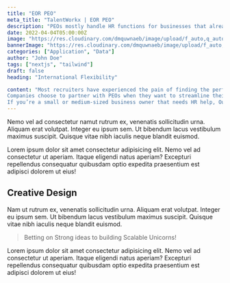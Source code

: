 ```yaml
---
title: "EOR PEO"
meta_title: "TalentWorkx | EOR PEO"
description: "PEOs mostly handle HR functions for businesses that already own entities, while EORs employ workers on behalf of their clients’ companies without requiring them to open an entity."
date: 2022-04-04T05:00:00Z
image: "https://res.cloudinary.com/dmquwnaeb/image/upload/f_auto,q_auto/v1/talentWorkx/p8aysg0nfp9dqozgdfhn"
bannerImage: "https://res.cloudinary.com/dmquwnaeb/image/upload/f_auto,q_auto/v1/talentWorkx/p8aysg0nfp9dqozgdfhn"
categories: ["Application", "Data"]
author: "John Doe"
tags: ["nextjs", "tailwind"]
draft: false
heading: "International Flexibility"

content: "Most recruiters have experienced the pain of finding the perfect candidate for a role, only to turn them down because of the country where they reside. Employers of record(EOR) provide the solution to this problem. They can employ workers in other countries on your behalf, and you don’t have to open your own entity in that country. It acts as the legal employer of your workers on paper.
Companies choose to partner with PEOs when they want to streamline their HR operations, save time on administrative tasks, and provide better benefits to their employees.
If you’re a small or medium-sized business owner that needs HR help, Our PEO is definitely worth considering. But if you want to expand your business internationally, Our EOR may give you more flexibility."
---
```


Nemo vel ad consectetur namut rutrum ex, venenatis sollicitudin urna. Aliquam erat volutpat. Integer eu ipsum sem. Ut bibendum lacus vestibulum maximus suscipit. Quisque vitae nibh iaculis neque blandit euismod.

Lorem ipsum dolor sit amet consectetur adipisicing elit. Nemo vel ad consectetur ut aperiam. Itaque eligendi natus aperiam? Excepturi repellendus consequatur quibusdam optio expedita praesentium est adipisci dolorem ut eius!

## Creative Design

Nam ut rutrum ex, venenatis sollicitudin urna. Aliquam erat volutpat. Integer eu ipsum sem. Ut bibendum lacus vestibulum maximus suscipit. Quisque vitae nibh iaculis neque blandit euismod.

> Betting on Strong ideas to building Scalable Unicorns!

Lorem ipsum dolor sit amet consectetur adipisicing elit. Nemo vel ad consectetur ut aperiam. Itaque eligendi natus aperiam? Excepturi repellendus consequatur quibusdam optio expedita praesentium est adipisci dolorem ut eius!
